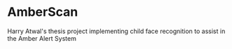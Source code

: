 # AmberScan
Harry Atwal's thesis project implementing child face recognition to assist in the Amber Alert System

